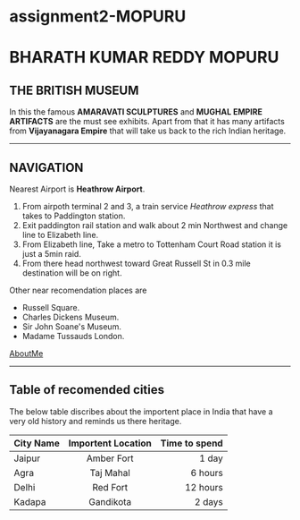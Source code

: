 # assignment2-MOPURU
# BHARATH KUMAR REDDY MOPURU

## THE BRITISH MUSEUM

In this the famous **AMARAVATI SCULPTURES** and **MUGHAL EMPIRE ARTIFACTS** are the must see exhibits. Apart from that it has many artifacts from **Vijayanagara Empire** that will take us back to the rich Indian heritage.  

---
## NAVIGATION

Nearest Airport is **Heathrow Airport**.
1. From airpoth terminal 2 and 3, a train service *Heathrow express* that takes to Paddington station.
2. Exit paddington rail station and walk about 2 min Northwest and change line to Elizabeth line.
3. From Elizabeth line, Take a metro to Tottenham Court Road station it is just  a 5min raid.
4. From there head northwest toward Great Russell St in 0.3 mile destination will be on right.

Other near recomendation places are
- Russell Square.
- Charles Dickens Museum. 
- Sir John Soane's Museum.
- Madame Tussauds London.

[AboutMe](https://github.com/BharathMopuru/assignment2-MOPURU/blob/main/AboutMe.md)

---

## Table of recomended cities

The below table discribes about the importent place in India that have a very old history and reminds us there heritage.

| City Name | Importent Location | Time to spend|
|:---------|:------------------:|-------------:|
|Jaipur |Amber Fort|1 day|
|Agra|Taj Mahal|6 hours|
|Delhi|Red Fort|12 hours|
|Kadapa|Gandikota|2 days|






